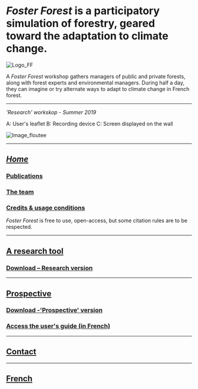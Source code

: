 # _Foster Forest_ is a participatory simulation of forestry, geared toward the adaptation to climate change.

![Logo_FF](https://timotheefouqueray.github.io/fosterforest/images/FF_Logo_medium.jpg?s=50)

A _Foster Forest_ workshop gathers managers of public and private forests, along with forest experts and environmental managers. During half a day, they can imagine or try alternate ways to adapt to climate change in French forest.

***

*'Research' workskop - Summer 2019*

A: User's leaflet
B: Recording device
C: Screen displayed on the wall

![Image_floutee](https://timotheefouqueray.github.io/fosterforest/images/Foster_Forest_Set-up_Flou.jpg)

***

## *[Home](https://timotheefouqueray.github.io/fosterforest/home-eng)*
### [Publications](https://timotheefouqueray.github.io/fosterforest/home/documentation-eng)
### [The team](https://timotheefouqueray.github.io/fosterforest/home/equipe-eng)
### [Credits & usage conditions](https://timotheefouqueray.github.io/fosterforest/home/credits-utilisation-eng)
_Foster Forest_ is free to use, open-access, but some citation rules are to be respected.

***
## [A research tool](https://timotheefouqueray.github.io/fosterforest/recherche/recherche-eng)
### [Download – Research version](https://timotheefouqueray.github.io/fosterforest/recherche/telecharger-recherche-eng)

***
## [Prospective](https://timotheefouqueray.github.io/fosterforest/prospective/prospective-eng)
### [Download -'Prospective' version](https://timotheefouqueray.github.io/fosterforest/prospective/telecharger-prospective-eng)
### [Access the user's guide (in French)](https://timotheefouqueray.github.io/fosterforest/prospective/tutoriels)

***
## [Contact](https://timotheefouqueray.github.io/fosterforest/contact-eng)

***
## [French](https://timotheefouqueray.github.io/fosterforest/README)

